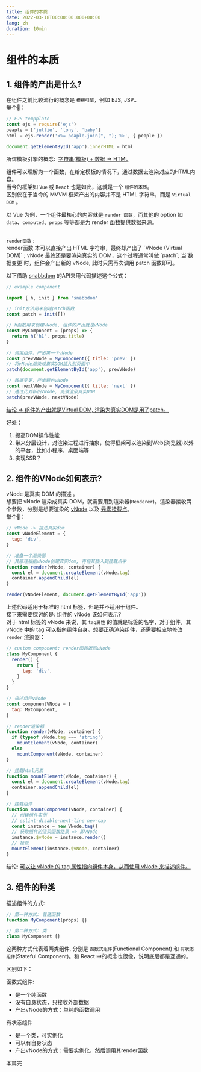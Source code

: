 ```yaml
---
title: 组件的本质
date: 2022-03-18T00:00:00.000+00:00
lang: zh
duration: 10min
---
```


# 组件的本质

## 1. 组件的产出是什么?
在组件之前比较流行的概念是 `模板引擎`，例如 EJS, JSP..  
举个🌰：

```js
// EJS tempplate
const ejs = require('ejs')
peaple = ['jullie', 'tony', 'baby']
html = ejs.render('<%= peaple.join(", "); %>', { peaple })

document.getElementById('app').innerHTML = html
```

所谓模板引擎的概念: &nbsp;<u>字符串(模板) + 数据 ⇒ HTML</u>

组件可以理解为一个函数，在给定模板的情况下，通过数据去渲染对应的HTML内容。  
当今的框架如 `Vue` 或 `React` 也是如此，这就是一个 `组件的本质`。  
区别仅在于当今的 MVVM 框架产出的内容并不是 HTML 字符串，而是 `Virtual DOM` 。

以 Vue 为例，一个组件最核心的内容就是 `render 函数`，而其他的 option 如 `data`、`computed`、`props` 等等都是为 render 函数提供数据来源。

<br />
<code>render函数</code> : 
<br />
render函数 本可以直接产出 HTML 字符串，最终却产出了 `VNode (Virtual DOM)` ;  
vNode 最终还是要渲染真实的 DOM，这个过程通常叫做 `patch`;  
当`数据变更`时，组件会产出新的 vNode, 此时只需再次调用 patch 函数即可。

以下借助 [snabbdom](https://github.com/snabbdom/snabbdom) 的API来用代码描述这个公式：

```js
// example component

import { h, init } from 'snabbdom'

// init方法用来创建patch函数
const patch = init([])

// h函数用来创建vNode, 组件的产出就是vNode
const MyComponent = (props) => {
  return h('h1', props.title)
}

// 调用组件，产出第一个vNode
const prevVNode = MyComponent({ title: 'prev' })
// 将vNode渲染成真实DOM插入到页面中
patch(document.getElementById('app'), prevVNode)

// 数据变更，产出新的vNode
const nextVNode = MyComponent({ title: 'next' })
// 通过比对新旧VNode, 高效渲染真实DOM
patch(prevVNode, nextVNode)
```

<u>结论 ⇒ 组件的产出就是Virtual DOM, 渲染为真实DOM是用了patch。</u>  

好处：
1. 提高DOM操作性能
2. 带来分层设计，对渲染过程进行抽象，使得框架可以渲染到Web(浏览器)以外的平台，比如小程序，桌面端等
3. 实现SSR？

## 2. 组件的VNode如何表示?
vNode 是真实 DOM 的描述 。  
想要把 vNode 渲染成真实 DOM，就需要用到渲染器(`Renderer`)。渲染器接收两个参数，分别是想要渲染的 <u>vNode</u> 以及 <u>元素挂载点</u>。  
举个🌰：  

```js
// vNode -> 描述真实dom
const vNodeElement = {
  tag: 'div',
}

// 准备一个渲染器
// 其原理根据vNode创建真实dom, 再将其插入到挂载点中
function render(vNode, container) {
  const el = document.createElement(vNode.tag)
  container.appendChild(el)
}

render(vNodeElement, document.getElementById('app'))
```

上述代码适用于标准的 html 标签，但是并不适用于组件。  
接下来需要探讨的是: 组件的 vNode 该如何表示?  
对于 html 标签的 vNode 来说，其 `tag属性` 的值就是标签的名字，对于组件，其 vNode 中的 tag 可以指向组件自身。想要正确渲染组件，还需要相应地修改  `render` 渲染器：

```js
// custom component: render函数返回vNode
class MyComponent {
  render() {
    return {
      tag: 'div',
    }
  }
}

// 描述组件vNode
const componentVNode = {
  tag: MyComponent,
}

// render渲染器
function render(vNode, container) {
  if (typeof vNode.tag === 'string')
    mountElement(vNode, container)
  else
    mountComponent(vNode, container)
}

// 挂载html元素
function mountElement(vNode, container) {
  const el = document.createElement(vNode.tag)
  container.appendChild(el)
}

// 挂载组件
function mountComponent(vNode, container) {
  // 创建组件实例
  // eslint-disable-next-line new-cap
  const instance = new VNode.tag()
  // 获取组件的渲染函数结果 => 即vNode
  instance.$vNode = instance.render()
  // 挂载
  mountElement(instance.$vNode, container)
}
```

结论: <u>可以让 vNode 的 tag 属性指向组件本身，从而使用 vNode 来描述组件。</u>

## 3. 组件的种类
描述组件的方式:

```js
// 第一种方式: 普通函数
function MyComponent(props) {}

// 第二种方式: 类
class MyComponent {}
```

这两种方式代表着两类组件, 分别是 `函数式组件`(Functional Component) 和 `有状态组件`(Stateful Component)。和 React 中的概念也很像，说明底层都是互通的。

区别如下：

函数式组件:

* 是一个纯函数
* 没有自身状态，只接收外部数据
* 产出vNode的方式：单纯的函数调用

有状态组件

- 是一个类，可实例化
- 可以有自身状态
- 产出vNode的方式：需要实例化，然后调用其render函数

本篇完